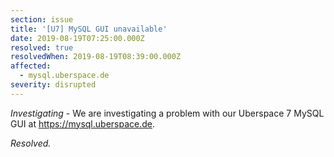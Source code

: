 ```yaml
---
section: issue
title: '[U7] MySQL GUI unavailable'
date: 2019-08-19T07:25:00.000Z
resolved: true
resolvedWhen: 2019-08-19T08:39:00.000Z
affected:
  - mysql.uberspace.de
severity: disrupted
---
```

_Investigating_ - We are investigating a problem with our Uberspace 7 MySQL GUI at https://mysql.uberspace.de.

_Resolved._
